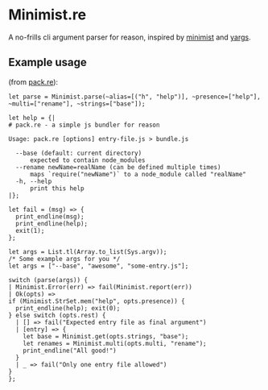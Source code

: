 # Minimist.re

A no-frills cli argument parser for reason, inspired by [minimist](https://www.npmjs.com/package/minimist) and [yargs](https://www.npmjs.com/package/yargs).

## Example usage
(from [pack.re](https://www.npmjs.com/package/pack.re)):

```reason
let parse = Minimist.parse(~alias=[("h", "help")], ~presence=["help"], ~multi=["rename"], ~strings=["base"]);

let help = {|
# pack.re - a simple js bundler for reason

Usage: pack.re [options] entry-file.js > bundle.js

  --base (default: current directory)
      expected to contain node_modules
  --rename newName=realName (can be defined multiple times)
      maps `require("newName")` to a node_module called "realName"
  -h, --help
      print this help
|};

let fail = (msg) => {
  print_endline(msg);
  print_endline(help);
  exit(1);
};

let args = List.tl(Array.to_list(Sys.argv));
/* Some example args for you */
let args = ["--base", "awesome", "some-entry.js"];

switch (parse(args)) {
| Minimist.Error(err) => fail(Minimist.report(err))
| Ok(opts) =>
if (Minimist.StrSet.mem("help", opts.presence)) {
  print_endline(help); exit(0);
} else switch (opts.rest) {
  | [] => fail("Expected entry file as final argument")
  | [entry] => {
    let base = Minimist.get(opts.strings, "base");
    let renames = Minimist.multi(opts.multi, "rename");
    print_endline("All good!")
  }
  | _ => fail("Only one entry file allowed")
}
};
```
